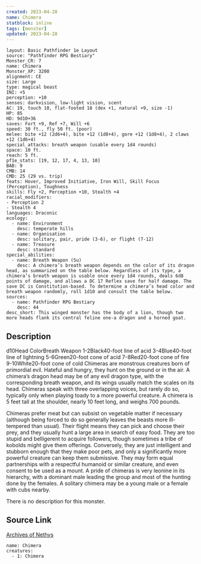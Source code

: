 ```yaml
---
created: 2023-04-28
name: Chimera
statblock: inline
tags: [monster]
updated: 2023-04-28
---
```

```statblock
layout: Basic Pathfinder 1e Layout
source: "Pathfinder RPG Bestiary"
Monster_CR: 7
name: Chimera
Monster_XP: 3200
alignment: CE
size: Large
type: magical beast
INI: +5
perception: +10
senses: darkvision, low-light vision, scent
AC: 19, touch 10, flat-footed 18 (dex +1, natural +9, size -1)
HP: 85
HD: 9d10+36
saves: Fort +9, Ref +7, Will +6
speed: 30 ft., fly 50 ft. (poor)
melee: bite +12 (2d6+4), bite +12 (1d8+4), gore +12 (1d8+4), 2 claws +12 (1d6+4)
special_attacks: breath weapon (usable every 1d4 rounds)
space: 10 ft.
reach: 5 ft.
pf1e_stats: [19, 12, 17, 4, 13, 10]
BAB: 9
CMB: 14
CMD: 25 (29 vs. trip)
feats: Hover, Improved Initiative, Iron Will, Skill Focus (Perception), Toughness
skills: Fly +2, Perception +10, Stealth +4
racial_modifiers:
- Perception 2
- Stealth 4
languages: Draconic
ecology:
  - name: Environment
    desc: temperate hills
  - name: Organisation
    desc: solitary, pair, pride (3-6), or flight (7-12)
  - name: Treasure
    desc: standard
special_abilities:
  - name: Breath Weapon (Su)
    desc: A chimera’s breath weapon depends on the color of its dragon head, as summarized on the table below. Regardless of its type, a chimera’s breath weapon is usable once every 1d4 rounds, deals 6d8 points of damage, and allows a DC 17 Reflex save for half damage. The save DC is Constitution-based. To determine a chimera’s head color and breath weapon randomly, roll 1d10 and consult the table below.
sources:
  - name: Pathfinder RPG Bestiary
    desc: 44
desc_short: This winged monster has the body of a lion, though two more heads flank its central feline one-a dragon and a horned goat.
```
## Description
d10Head ColorBreath Weapon 1-2Black40-foot line of acid 3-4Blue40-foot line of lightning 5-6Green20-foot cone of acid 7-8Red20-foot cone of fire 9-10White20-foot cone of cold Chimeras are monstrous creatures born of primordial evil. Hateful and hungry, they hunt on the ground or in the air. A chimera’s dragon head may be of any evil dragon type, with the corresponding breath weapon, and its wings usually match the scales on its head. Chimeras speak with three overlapping voices, but rarely do so, typically only when playing toady to a more powerful creature. A chimera is 5 feet tall at the shoulder, nearly 10 feet long, and weighs 700 pounds.

Chimeras prefer meat but can subsist on vegetable matter if necessary (although being forced to do so generally leaves the beasts more ill-tempered than usual). Their flight means they can pick and choose their prey, and they usually hunt a large area in search of easy food. They are too stupid and belligerent to acquire followers, though sometimes a tribe of kobolds might give them offerings. Conversely, they are just intelligent and stubborn enough that they make poor pets, and only a significantly more powerful creature can keep them submissive. They may form equal partnerships with a respectful humanoid or similar creature, and even consent to be used as a mount. A pride of chimeras is very leonine in its hierarchy, with a dominant male leading the group and most of the hunting done by the females. A solitary chimera may be a young male or a female with cubs nearby.

There is no description for this monster.
## Source Link
[Archives of Nethys](https://aonprd.com/MonsterDisplay.aspx?ItemName=Chimera)
```encounter-table
name: Chimera
creatures:
  - 1: Chimera
```

